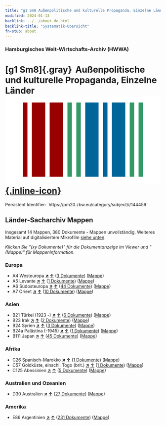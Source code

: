 ```yaml
---
title: "g1 Sm8 Außenpolitische und kulturelle Propaganda, Einzelne Länder"
modified: 2024-01-13
backlink: ../../about.de.html
backlink-title: "Systematik-Übersicht"
fn-stub: about
---
```


### Hamburgisches Welt-Wirtschafts-Archiv (HWWA)

# [g1 Sm8]{.gray}&#8201; Außenpolitische und kulturelle Propaganda, Einzelne Länder &#160; [![Wikidata](/images/Wikidata-logo.svg "Wikidata"){.inline-icon}](http://www.wikidata.org/entity/Q104699755)

<div class="hint">Persistent Identifier: `https://pm20.zbw.eu/category/subject/i/144459`</div>







## Länder-Sacharchiv Mappen






Insgesamt 14 Mappen, 380 Dokumente - Mappen unvollständig. Weiteres Material auf digitalisiertem Mikrofilm [siehe unten](#filmsections).

_Klicken Sie "(xy Dokumente)" für die Dokumentanzeige im Viewer und "(Mappe)" für Mappeninformation._




### Europa

- A4 Westeuropa [**&nearr;**](../../../geo/i/140897/about.de.html "Westeuropa (alle Mappen)") [**&uarr;**](../../../geo/about.de.html#A4 "Ländersystematik") (<a href="https://pm20.zbw.eu/iiifview/folder/sh/140897,144459" title="über: Westeuropa : Außenpolitische und kulturelle Propaganda, Einzelne Länder" target="_blank">3 Dokumente</a>) ([Mappe](../../../../folder/sh/1408xx/140897/1444xx/144459/about.de.html))
- A5 Levante [**&nearr;**](../../../geo/i/140898/about.de.html "Levante (alle Mappen)") [**&uarr;**](../../../geo/about.de.html#A5 "Ländersystematik") (<a href="https://pm20.zbw.eu/iiifview/folder/sh/140898,144459" title="über: Levante : Außenpolitische und kulturelle Propaganda, Einzelne Länder" target="_blank">1 Dokumente</a>) ([Mappe](../../../../folder/sh/1408xx/140898/1444xx/144459/about.de.html))
- A6 Südosteuropa [**&nearr;**](../../../geo/i/140900/about.de.html "Südosteuropa (alle Mappen)") [**&uarr;**](../../../geo/about.de.html#A6 "Ländersystematik") (<a href="https://pm20.zbw.eu/iiifview/folder/sh/140900,144459" title="über: Südosteuropa : Außenpolitische und kulturelle Propaganda, Einzelne Länder" target="_blank">44 Dokumente</a>) ([Mappe](../../../../folder/sh/1409xx/140900/1444xx/144459/about.de.html))
- A7 Orient [**&nearr;**](../../../geo/i/140902/about.de.html "Orient (alle Mappen)") [**&uarr;**](../../../geo/about.de.html#A7 "Ländersystematik") (<a href="https://pm20.zbw.eu/iiifview/folder/sh/140902,144459" title="über: Orient : Außenpolitische und kulturelle Propaganda, Einzelne Länder" target="_blank">10 Dokumente</a>) ([Mappe](../../../../folder/sh/1409xx/140902/1444xx/144459/about.de.html))

### Asien

- B21 Türkei (1923 -) [**&nearr;**](../../../geo/i/141111/about.de.html "Türkei (1923 -) (alle Mappen)") [**&uarr;**](../../../geo/about.de.html#B21 "Ländersystematik") (<a href="https://pm20.zbw.eu/iiifview/folder/sh/141111,144459" title="über: Türkei (1923 -) : Außenpolitische und kulturelle Propaganda, Einzelne Länder" target="_blank">6 Dokumente</a>) ([Mappe](../../../../folder/sh/1411xx/141111/1444xx/144459/about.de.html))
- B23 Irak [**&nearr;**](../../../geo/i/141113/about.de.html "Irak (alle Mappen)") [**&uarr;**](../../../geo/about.de.html#B23 "Ländersystematik") (<a href="https://pm20.zbw.eu/iiifview/folder/sh/141113,144459" title="über: Irak : Außenpolitische und kulturelle Propaganda, Einzelne Länder" target="_blank">2 Dokumente</a>) ([Mappe](../../../../folder/sh/1411xx/141113/1444xx/144459/about.de.html))
- B24 Syrien [**&nearr;**](../../../geo/i/141114/about.de.html "Syrien (alle Mappen)") [**&uarr;**](../../../geo/about.de.html#B24 "Ländersystematik") (<a href="https://pm20.zbw.eu/iiifview/folder/sh/141114,144459" title="über: Syrien : Außenpolitische und kulturelle Propaganda, Einzelne Länder" target="_blank">3 Dokumente</a>) ([Mappe](../../../../folder/sh/1411xx/141114/1444xx/144459/about.de.html))
- B24a Palästina (-1945) [**&nearr;**](../../../geo/i/141115/about.de.html "Palästina (-1945) (alle Mappen)") [**&uarr;**](../../../geo/about.de.html#B24a "Ländersystematik") (<a href="https://pm20.zbw.eu/iiifview/folder/sh/141115,144459" title="über: Palästina (-1945) : Außenpolitische und kulturelle Propaganda, Einzelne Länder" target="_blank">1 Dokumente</a>) ([Mappe](../../../../folder/sh/1411xx/141115/1444xx/144459/about.de.html))
- B111 Japan [**&nearr;**](../../../geo/i/141272/about.de.html "Japan (alle Mappen)") [**&uarr;**](../../../geo/about.de.html#B111 "Ländersystematik") (<a href="https://pm20.zbw.eu/iiifview/folder/sh/141272,144459" title="über: Japan : Außenpolitische und kulturelle Propaganda, Einzelne Länder" target="_blank">45 Dokumente</a>) ([Mappe](../../../../folder/sh/1412xx/141272/1444xx/144459/about.de.html))

### Afrika

- C26 Spanisch-Marokko [**&nearr;**](../../../geo/i/141359/about.de.html "Spanisch-Marokko (alle Mappen)") [**&uarr;**](../../../geo/about.de.html#C26 "Ländersystematik") (<a href="https://pm20.zbw.eu/iiifview/folder/sh/141359,144459" title="über: Spanisch-Marokko : Außenpolitische und kulturelle Propaganda, Einzelne Länder" target="_blank">1 Dokumente</a>) ([Mappe](../../../../folder/sh/1413xx/141359/1444xx/144459/about.de.html))
- C57 Goldküste, einschl. Togo (brit.) [**&nearr;**](../../../geo/i/141406/about.de.html "Goldküste, einschl. Togo (brit.) (alle Mappen)") [**&uarr;**](../../../geo/about.de.html#C57 "Ländersystematik") (<a href="https://pm20.zbw.eu/iiifview/folder/sh/141406,144459" title="über: Goldküste, einschl. Togo (brit.) : Außenpolitische und kulturelle Propaganda, Einzelne Länder" target="_blank">1 Dokumente</a>) ([Mappe](../../../../folder/sh/1414xx/141406/1444xx/144459/about.de.html))
- C125 Abessinien [**&nearr;**](../../../geo/i/141482/about.de.html "Abessinien (alle Mappen)") [**&uarr;**](../../../geo/about.de.html#C125 "Ländersystematik") (<a href="https://pm20.zbw.eu/iiifview/folder/sh/141482,144459" title="über: Abessinien : Außenpolitische und kulturelle Propaganda, Einzelne Länder" target="_blank">5 Dokumente</a>) ([Mappe](../../../../folder/sh/1414xx/141482/1444xx/144459/about.de.html))

### Australien und Ozeanien

- D30 Australien [**&nearr;**](../../../geo/i/141621/about.de.html "Australien (alle Mappen)") [**&uarr;**](../../../geo/about.de.html#D30 "Ländersystematik") (<a href="https://pm20.zbw.eu/iiifview/folder/sh/141621,144459" title="über: Australien : Außenpolitische und kulturelle Propaganda, Einzelne Länder" target="_blank">27 Dokumente</a>) ([Mappe](../../../../folder/sh/1416xx/141621/1444xx/144459/about.de.html))

### Amerika

- E86 Argentinien [**&nearr;**](../../../geo/i/141692/about.de.html "Argentinien (alle Mappen)") [**&uarr;**](../../../geo/about.de.html#E86 "Ländersystematik") (<a href="https://pm20.zbw.eu/iiifview/folder/sh/141692,144459" title="über: Argentinien : Außenpolitische und kulturelle Propaganda, Einzelne Länder" target="_blank">231 Dokumente</a>) ([Mappe](../../../../folder/sh/1416xx/141692/1444xx/144459/about.de.html))



<a id="filmsections" />














